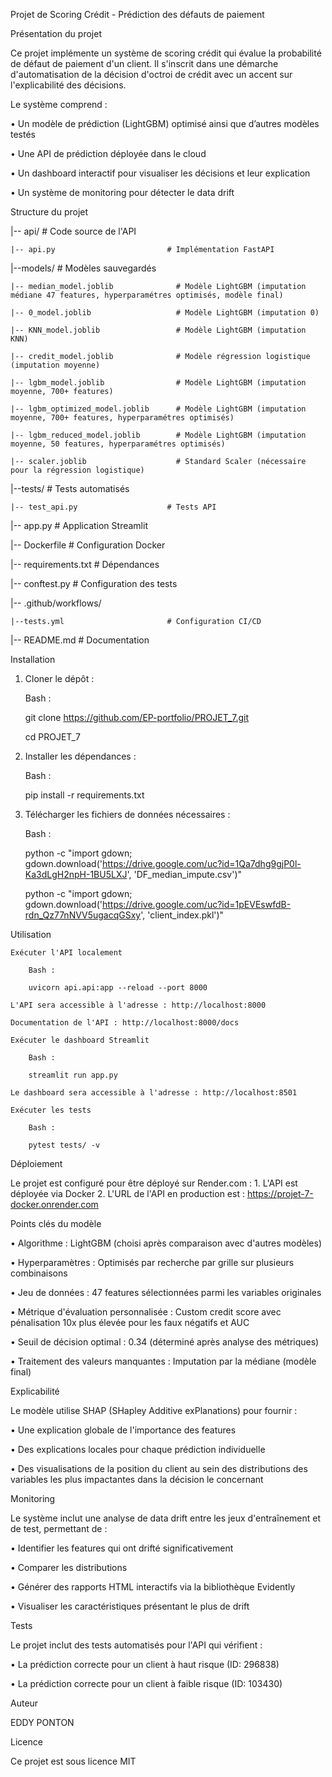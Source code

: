 Projet de Scoring Crédit - Prédiction des défauts de paiement

Présentation du projet

Ce projet implémente un système de scoring crédit qui évalue la probabilité de défaut de paiement d'un client. Il s'inscrit dans une démarche d'automatisation 
de la décision d'octroi de crédit avec un accent sur l'explicabilité des décisions.

Le système comprend :

•	Un modèle de prédiction (LightGBM) optimisé ainsi que d’autres modèles testés

•	Une API de prédiction déployée dans le cloud

•	Un dashboard interactif pour visualiser les décisions et leur explication

•	Un système de monitoring pour détecter le data drift
 

Structure du projet

|-- api/                             # Code source de l'API

    |-- api.py                         # Implémentation FastAPI
  
|--models/                           # Modèles sauvegardés

    |-- median_model.joblib              # Modèle LightGBM (imputation médiane 47 features, hyperparamétres optimisés, modèle final)

    |-- 0_model.joblib                   # Modèle LightGBM (imputation 0)

    |-- KNN_model.joblib                 # Modèle LightGBM (imputation KNN)

    |-- credit_model.joblib              # Modèle régression logistique (imputation moyenne)

    |-- lgbm_model.joblib                # Modèle LightGBM (imputation moyenne, 700+ features)

    |-- lgbm_optimized_model.joblib      # Modèle LightGBM (imputation moyenne, 700+ features, hyperparamétres optimisés)

    |-- lgbm_reduced_model.joblib        # Modèle LightGBM (imputation moyenne, 50 features, hyperparamétres optimisés)

    |-- scaler.joblib                    # Standard Scaler (nécessaire pour la régression logistique)

|--tests/                            # Tests automatisés

    |-- test_api.py                    # Tests API

|-- app.py                           # Application Streamlit

|-- Dockerfile                       # Configuration Docker

|-- requirements.txt                 # Dépendances

|-- conftest.py                      # Configuration des tests

|-- .github/workflows/

    |--tests.yml                       # Configuration CI/CD

|-- README.md                        # Documentation


Installation
1.	Cloner le dépôt :

    Bash :

    git clone https://github.com/EP-portfolio/PROJET_7.git

    cd PROJET_7

2.	Installer les dépendances :

    Bash :

    pip install -r requirements.txt

3.	Télécharger les fichiers de données nécessaires :

    Bash :

    python -c "import gdown; gdown.download('https://drive.google.com/uc?id=1Qa7dhg9gjP0l-Ka3dLgH2npH-1BU5LXJ', 'DF_median_impute.csv')"

    python -c "import gdown; gdown.download('https://drive.google.com/uc?id=1pEVEswfdB-rdn_Qz77nNVV5ugacqGSxy', 'client_index.pkl')"

Utilisation

    Exécuter l'API localement

        Bash :

        uvicorn api.api:app --reload --port 8000

    L'API sera accessible à l'adresse : http://localhost:8000

    Documentation de l'API : http://localhost:8000/docs

    Exécuter le dashboard Streamlit

        Bash :

        streamlit run app.py

    Le dashboard sera accessible à l'adresse : http://localhost:8501

    Exécuter les tests

        Bash :

        pytest tests/ -v

Déploiement

Le projet est configuré pour être déployé sur Render.com :
    1.	L'API est déployée via Docker
    2.	L'URL de l'API en production est : https://projet-7-docker.onrender.com

Points clés du modèle

•	Algorithme : LightGBM (choisi après comparaison avec d'autres modèles)

•	Hyperparamètres : Optimisés par recherche par grille sur plusieurs combinaisons

•	Jeu de données : 47 features sélectionnées parmi les variables originales

•	Métrique d'évaluation personnalisée : Custom credit score avec pénalisation 10x plus élevée pour les faux négatifs et AUC

•	Seuil de décision optimal : 0.34 (déterminé après analyse des métriques)

•	Traitement des valeurs manquantes : Imputation par la médiane (modèle final)

Explicabilité

Le modèle utilise SHAP (SHapley Additive exPlanations) pour fournir :

•	Une explication globale de l'importance des features

•	Des explications locales pour chaque prédiction individuelle

•	Des visualisations de la position du client au sein des distributions des variables les plus impactantes dans la décision le concernant

Monitoring

Le système inclut une analyse de data drift entre les jeux d'entraînement et de test, permettant de :

•	Identifier les features qui ont drifté significativement

•	Comparer les distributions

•	Générer des rapports HTML interactifs via la bibliothèque Evidently

•	Visualiser les caractéristiques présentant le plus de drift

Tests

Le projet inclut des tests automatisés pour l'API qui vérifient :

•	La prédiction correcte pour un client à haut risque (ID: 296838)

•	La prédiction correcte pour un client à faible risque (ID: 103430)

Auteur

EDDY PONTON

Licence

Ce projet est sous licence MIT
